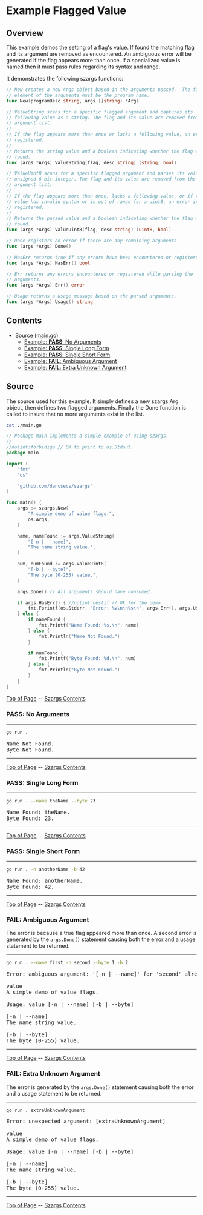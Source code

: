 <!--- gotomd::Auto:: See github.com/dancsecs/gotomd **DO NOT MODIFY** -->

<!---
   Szerszam argument library: szargs.
   Copyright (C) 2024  Leslie Dancsecs

   This program is free software: you can redistribute it and/or modify
   it under the terms of the GNU General Public License as published by
   the Free Software Foundation, either version 3 of the License, or
   (at your option) any later version.

   This program is distributed in the hope that it will be useful,
   but WITHOUT ANY WARRANTY; without even the implied warranty of
   MERCHANTABILITY or FITNESS FOR A PARTICULAR PURPOSE.  See the
   GNU General Public License for more details.

   You should have received a copy of the GNU General Public License
   along with this program.  If not, see <https://www.gnu.org/licenses/>.
-->

# Example Flagged Value


## Overview

This example demos the setting of a flag's value.  If found the matching flag
and its argument are removed as encountered.  An ambiguous error will be
generated if the flag appears more than once.  If a specialized value is named
then it must pass rules regarding its syntax and range.

It demonstrates the following szargs functions:

<!--- gotomd::Bgn::dcln::./../../New Args.ValueString Args.ValueUint8 Args.Done Args.HasErr Args.Err Args.Usage -->
```go
// New creates a new Args object based in the arguments passed.  The first
// element of the arguments must be the program name.
func New(programDesc string, args []string) *Args

// ValueString scans for a specific flagged argument and captures its
// following value as a string. The flag and its value are removed from the
// argument list.
// 
// If the flag appears more than once or lacks a following value, an error is
// registered.
// 
// Returns the string value and a boolean indicating whether the flag was
// found.
func (args *Args) ValueString(flag, desc string) (string, bool)

// ValueUint8 scans for a specific flagged argument and parses its value as an
// unsigned 8 bit integer. The flag and its value are removed from the
// argument list.
// 
// If the flag appears more than once, lacks a following value, or if the
// value has invalid syntax or is out of range for a uint8, an error is
// registered.
// 
// Returns the parsed value and a boolean indicating whether the flag was
// found.
func (args *Args) ValueUint8(flag, desc string) (uint8, bool)

// Done registers an error if there are any remaining arguments.
func (args *Args) Done()

// HasErr returns true if any errors have been encountered or registered.
func (args *Args) HasErr() bool

// Err returns any errors encountered or registered while parsing the
// arguments.
func (args *Args) Err() error

// Usage returns a usage message based on the parsed arguments.
func (args *Args) Usage() string
```
<!--- gotomd::End::dcln::./../../New Args.ValueString Args.ValueUint8 Args.Done Args.HasErr Args.Err Args.Usage -->

## Contents

- [Source (main.go)](#source)
    - [Example: **PASS**: No Arguments](#pass-no-arguments)
    - [Example: **PASS**: Single Long Form](#pass-single-long-form)
    - [Example: **PASS**: Single Short Form](#pass-single-short-form)
    - [Example: **FAIL**: Ambiguous Argument](#fail-ambiguous-argument)
    - [Example: **FAIL**: Extra Unknown Argument](#fail-extra-unknown-argument)

## Source

The source used for this example.  It simply defines a new szargs.Arg object,
then defines two flagged arguments.  Finally the Done function is called to
insure that no more arguments exist in the list.

<!--- gotomd::Bgn::file::./main.go -->
```bash
cat ./main.go
```

```go
// Package main implements a simple example of using szargs.
//
//nolint:forbidigo // OK to print to os.Stdout.
package main

import (
    "fmt"
    "os"

    "github.com/dancsecs/szargs"
)

func main() {
    args := szargs.New(
        "A simple demo of value flags.",
        os.Args,
    )

    name, nameFound := args.ValueString(
        "[-n | --name]",
        "The name string value.",
    )

    num, numFound := args.ValueUint8(
        "[-b | --byte]",
        "The byte (0-255) value.",
    )

    args.Done() // All arguments should have consumed.

    if args.HasErr() { //nolint:nestif // Ok for the demo.
        fmt.Fprintf(os.Stderr, "Error: %v\n\n%s\n", args.Err(), args.Usage())
    } else {
        if nameFound {
            fmt.Printf("Name Found: %s.\n", name)
        } else {
            fmt.Println("Name Not Found.")
        }

        if numFound {
            fmt.Printf("Byte Found: %d.\n", num)
        } else {
            fmt.Println("Byte Not Found.")
        }
    }
}
```
<!--- gotomd::End::file::./main.go -->

[Top of Page](#example-flagged-value) --
[Szargs Contents](../../README.md#contents)

### **PASS**: No Arguments

<!--- gotomd::Bgn::run::./. -->
---
```bash
go run .
```

<pre>
Name Not Found.
Byte Not Found.
</pre>
---
<!--- gotomd::End::run::./. -->

[Top of Page](#example-flagged-value) --
[Szargs Contents](../../README.md#contents)

### **PASS**: Single Long Form

<!--- gotomd::Bgn::run::./. --name theName --byte 23 -->
---
```bash
go run . --name theName --byte 23
```

<pre>
Name Found: theName.
Byte Found: 23.
</pre>
---
<!--- gotomd::End::run::./. --name theName --byte 23 -->

[Top of Page](#example-flagged-value) --
[Szargs Contents](../../README.md#contents)

### **PASS**: Single Short Form

<!--- gotomd::Bgn::run::./. -n anotherName -b 42 -->
---
```bash
go run . -n anotherName -b 42
```

<pre>
Name Found: anotherName.
Byte Found: 42.
</pre>
---
<!--- gotomd::End::run::./. -n anotherName -b 42 -->

[Top of Page](#example-flagged-value) --
[Szargs Contents](../../README.md#contents)


### **FAIL**: Ambiguous Argument

The error is because a true flag appeared more than once.  A second error is
generated by the ```args.Done()``` statement causing both the error and a
usage statement to be returned.

<!--- gotomd::Bgn::run::./. --name first -n second --byte 1 -b 2 -->
---
```bash
go run . --name first -n second --byte 1 -b 2
```

<pre>
Error: ambiguous argument: '[-n | --name]' for 'second' already set to: 'first': ambiguous argument: '[-b | --byte]' for '2' already set to: '1'

value
A simple demo of value flags.

Usage: value [-n | --name] [-b | --byte]

[-n | --name]
The name string value.

[-b | --byte]
The byte (0-255) value.
</pre>
---
<!--- gotomd::End::run::./. --name first -n second --byte 1 -b 2 -->

[Top of Page](#example-flagged-value) --
[Szargs Contents](../../README.md#contents)

### **FAIL**: Extra Unknown Argument

The error is generated by the ```args.Done()``` statement causing both the
error and a usage statement to be returned.

<!--- gotomd::Bgn::run::./. extraUnknownArgument -->
---
```bash
go run . extraUnknownArgument
```

<pre>
Error: unexpected argument: [extraUnknownArgument]

value
A simple demo of value flags.

Usage: value [-n | --name] [-b | --byte]

[-n | --name]
The name string value.

[-b | --byte]
The byte (0-255) value.
</pre>
---
<!--- gotomd::End::run::./. extraUnknownArgument -->

[Top of Page](#example-flagged-value) --
[Szargs Contents](../../README.md#contents)
